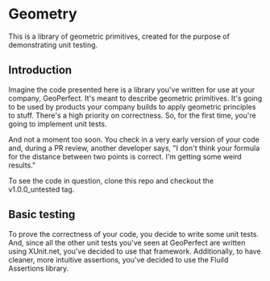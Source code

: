 # Geometry

This is a library of geometric primitives, created for the purpose of demonstrating unit testing.

## Introduction

Imagine the code presented here is a library you've written for use at your company, GeoPerfect. It's meant to describe geometric primitives. It's going to be used
by products your company builds to apply geometric principles to stuff. There's a high priority on correctness. So, for the first time, you're going
to implement unit tests.

And not a moment too soon. You check in a very early version of your code and, during a PR review, another developer says, "I don't think your 
formula for the distance between two points is correct. I'm getting some weird results."

To see the code in question, clone this repo and checkout the v1.0.0_untested tag.

## Basic testing

To prove the correctness of your code, you decide to write some unit tests. And, since all the other unit tests you've seen at GeoPerfect are written
using XUnit.net, you've decided to use that framework. Additionally, to have cleaner, more intuitive assertions, you've decided to use the Fluild 
Assertions library.


